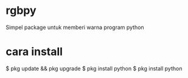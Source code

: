 # rgbpy
Simpel package untuk memberi warna program python
# cara install
$ pkg update && pkg upgrade
$ pkg install python
$ pkg install python
